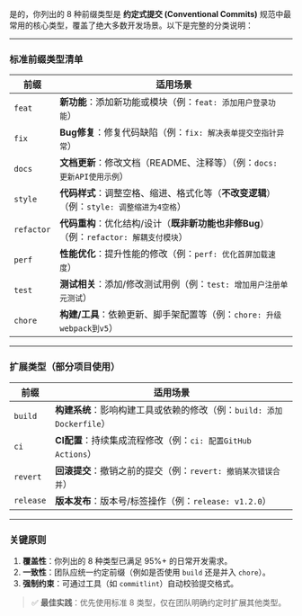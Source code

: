 是的，你列出的 8 种前缀类型是 **约定式提交 (Conventional Commits)** 规范中最常用的核心类型，覆盖了绝大多数开发场景。以下是完整的分类说明：

---

### 标准前缀类型清单
| 前缀       | 适用场景                                                                 |
|------------|--------------------------------------------------------------------------|
| `feat`     | **新功能**：添加新功能或模块（例：`feat: 添加用户登录功能`）             |
| `fix`      | **Bug修复**：修复代码缺陷（例：`fix: 解决表单提交空指针异常`）           |
| `docs`     | **文档更新**：修改文档（README、注释等）（例：`docs: 更新API使用示例`）  |
| `style`    | **代码样式**：调整空格、缩进、格式化等（**不改变逻辑**）（例：`style: 调整缩进为4空格`） |
| `refactor` | **代码重构**：优化结构/设计（**既非新功能也非修Bug**）（例：`refactor: 解耦支付模块`） |
| `perf`     | **性能优化**：提升性能的修改（例：`perf: 优化首屏加载速度`）              |
| `test`     | **测试相关**：添加/修改测试用例（例：`test: 增加用户注册单元测试`）      |
| `chore`    | **构建/工具**：依赖更新、脚手架配置等（例：`chore: 升级webpack到v5`）    |

---

### 扩展类型（部分项目使用）
| 前缀       | 适用场景                                                                 |
|------------|--------------------------------------------------------------------------|
| `build`    | **构建系统**：影响构建工具或依赖的修改（例：`build: 添加Dockerfile`）    |
| `ci`       | **CI配置**：持续集成流程修改（例：`ci: 配置GitHub Actions`）             |
| `revert`   | **回滚提交**：撤销之前的提交（例：`revert: 撤销某次错误合并`）           |
| `release`  | **版本发布**：版本号/标签操作（例：`release: v1.2.0`）                   |

---

### 关键原则
1. **覆盖性**：你列出的 8 种类型已满足 95%+ 的日常开发需求。
2. **一致性**：团队应统一约定前缀（例如是否使用 `build` 还是并入 `chore`）。
3. **强制约束**：可通过工具（如 `commitlint`）自动校验提交格式。

> ✅ **最佳实践**：优先使用标准 8 类型，仅在团队明确约定时扩展其他类型。